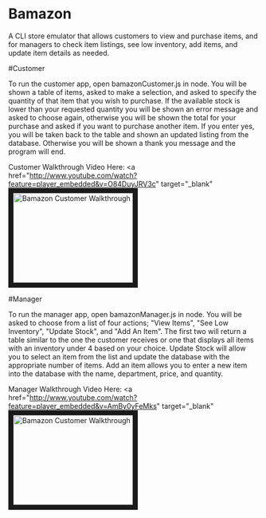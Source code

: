 # Bamazon

A CLI store emulator that allows customers to view and purchase items, and for managers to check item listings, see low inventory, add items, and update item details as needed.

#Customer

To run the customer app, open bamazonCustomer.js in node. You will be shown a table of items, asked to make a selection, and asked to specify the quantity of that item that you wish to purchase. If the available stock is lower than your requested quantity you will be shown an error message and asked to choose again, otherwise you will be shown the total for your purchase and asked if you want to purchase another item. If you enter yes, you will be taken back to the table and shown an updated listing from the database. Otherwise you will be shown a thank you message and the program will end.

Customer Walkthrough Video Here: <a href="http://www.youtube.com/watch?feature=player_embedded&v=O84DuyJRV3c" target="_blank" <img src="http://img.youtube.com/vi/O84DuyJRV3c/0.jpg" alt="Bamazon Customer Walkthrough" width="240" height="180" border="10" /></a>

#Manager

To run the manager app, open bamazonManager.js in node. You will be asked to choose from a list of four actions; "View Items", "See Low Inventory", "Update Stock", and "Add An Item". The first two will return a table similar to the one the customer receives or one that displays all items with an inventory under 4 based on your choice. Update Stock will allow you to select an item from the list and update the database with the appropriate number of items. Add an item allows you to enter a new item into the database with the name, department, price, and quantity. 

Manager Walkthrough Video Here: <a href="http://www.youtube.com/watch?feature=player_embedded&v=AmBy0yFeMks" target="_blank" <img src="http://img.youtube.com/vi/AmBy0yFeMks/0.jpg" alt="Bamazon Customer Walkthrough" width="240" height="180" border="10" /></a>